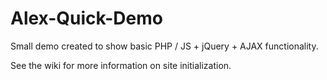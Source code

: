 # Alex-Quick-Demo
Small demo created to show basic PHP / JS + jQuery + AJAX functionality.

See the wiki for more information on site initialization.
